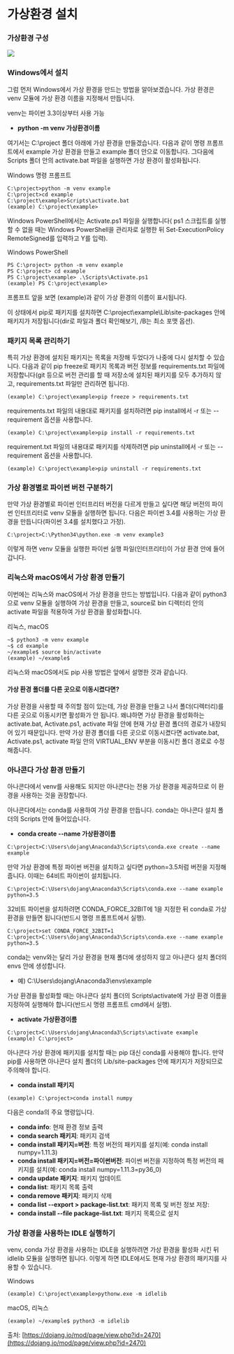 # 가상환경 설치

### 가상환경 구성

![](https://dojang.io/pluginfile.php/14099/mod_page/content/4/047006.png)

### Windows에서 설치

그럼 먼저 Windows에서 가상 환경을 만드는 방법을 알아보겠습니다. 가상 환경은 venv 모듈에 가상 환경 이름을 지정해서 만듭니다.

venv는 파이썬 3.3이상부터 사용 가능

* **python -m venv 가상환경이름**

여기서는 C:\project 폴더 아래에 가상 환경을 만들겠습니다. 다음과 같이 명령 프롬프트에서 example 가상 환경을 만들고 example 폴더 안으로 이동합니다. 그다음에 Scripts 폴더 안의 activate.bat 파일을 실행하면 가상 환경이 활성화됩니다.

Windows 명령 프롬프트

```text
C:\project>python -m venv example
C:\project>cd example
C:\project\example>Scripts\activate.bat
(example) C:\project\example>
```

Windows PowerShell에서는 Activate.ps1 파일을 실행합니다\( ps1 스크립트를 실행할 수 없을 때는 Windows PowerShell을 관리자로 실행한 뒤 Set-ExecutionPolicy RemoteSigned를 입력하고 Y를 입력\).

Windows PowerShell

```text
PS C:\project> python -m venv example
PS C:\project> cd example
PS C:\project\example> .\Scripts\Activate.ps1
(example) PS C:\project\example>
```

프롬프트 앞을 보면 \(example\)과 같이 가상 환경의 이름이 표시됩니다.

이 상태에서 pip로 패키지를 설치하면 C:\project\example\Lib\site-packages 안에 패키지가 저장됩니다\(dir로 파일과 폴더 확인해보기, /B는 최소 포맷 옵션\).



###             패키지 목록 관리하기

특히 가상 환경에 설치된 패키지는 목록을 저장해 두었다가 나중에 다시 설치할 수 있습니다. 다음과 같이 pip freeze로 패키지 목록과 버전 정보를 requirements.txt 파일에 저장합니다\(git 등으로 버전 관리를 할 때 저장소에 설치된 패키지를 모두 추가하지 않고, requirements.txt 파일만 관리하면 됩니다\).

```text
(example) C:\project\example>pip freeze > requirements.txt
```

requirements.txt 파일의 내용대로 패키지를 설치하려면 pip install에서 -r 또는 --requirement 옵션을 사용합니다.

```text
(example) C:\project\example>pip install -r requirements.txt
```

requirement.txt 파일의 내용대로 패키지를 삭제하려면 pip uninstall에서 -r 또는 --requirement 옵션을 사용합니다.

```text
(example) C:\project\example>pip uninstall -r requirements.txt
```

###            가상 환경별로 파이썬 버전 구분하기

만약 가상 환경별로 파이썬 인터프리터 버전을 다르게 만들고 싶다면 해당 버전의 파이썬 인터프리터로 venv 모듈을 실행하면 됩니다. 다음은 파이썬 3.4를 사용하는 가상 환경을 만듭니다\(파이썬 3.4를 설치했다고 가정\).

```text
C:\project>C:\Python34\python.exe -m venv example3
```

이렇게 하면 venv 모듈을 실행한 파이썬 실행 파일\(인터프리터\)이 가상 환경 안에 들어갑니다.

###         리눅스와 macOS에서 가상 환경 만들기

이번에는 리눅스와 macOS에서 가상 환경을 만드는 방법입니다. 다음과 같이 python3으로 venv 모듈을 실행하여 가상 환경을 만들고, source로 bin 디렉터리 안의 activate 파일을 적용하여 가상 환경을 활성화합니다.

리눅스, macOS

```text
~$ python3 -m venv example
~$ cd example
~/example$ source bin/activate
(example) ~/example$
```

리눅스와 macOS에서도 pip 사용 방법은 앞에서 설명한 것과 같습니다.

####    가상 환경 폴더를 다른 곳으로 이동시켰다면?

가상 환경을 사용할 때 주의할 점이 있는데, 가상 환경을 만들고 나서 폴더\(디렉터리\)를 다른 곳으로 이동시키면 활성화가 안 됩니다. 왜냐하면 가상 환경을 활성화하는 activate.bat, Activate.ps1, activate 파일 안에 현재 가상 환경 폴더의 경로가 내장되어 있기 때문입니다. 만약 가상 환경 폴더를 다른 곳으로 이동시켰다면 activate.bat, Activate.ps1, activate 파일 안의 VIRTUAL\_ENV 부분을 이동시킨 폴더 경로로 수정해줍니다.

###    아나콘다 가상 환경 만들기

아나콘다에서 venv를 사용해도 되지만 아나콘다는 전용 가상 환경을 제공하므로 이 환경을 사용하는 것을 권장합니다.

아나콘다에서는 conda를 사용하여 가상 환경을 만듭니다. conda는 아나콘다 설치 폴더의 Scripts 안에 들어있습니다.

* **conda create --name 가상환경이름**

```text
C:\project>C:\Users\dojang\Anaconda3\Scripts\conda.exe create --name example
```

만약 가상 환경에 특정 파이썬 버전을 설치하고 싶다면 python=3.5처럼 버전을 지정해줍니다. 이때는 64비트 파이썬이 설치됩니다.

```text
C:\project>C:\Users\dojang\Anaconda3\Scripts\conda.exe --name example python=3.5
```

32비트 파이썬을 설치하려면 CONDA\_FORCE\_32BIT에 1을 지정한 뒤 conda로 가상 환경을 만들면 됩니다\(반드시 명령 프롬프트에서 실행\).

```text
C:\project>set CONDA_FORCE_32BIT=1
C:\project>C:\Users\dojang\Anaconda3\Scripts\conda.exe --name example python=3.5
```

conda는 venv와는 달리 가상 환경을 현재 폴더에 생성하지 않고 아나콘다 설치 폴더의 envs 안에 생성합니다.

* 예\) C:\Users\dojang\Anaconda3\envs\example

가상 환경을 활성화할 때는 아나콘다 설치 폴더의 Scripts\activate에 가상 환경 이름을 지정하여 실행해야 합니다\(반드시 명령 프롬프트 cmd에서 실행\).

* **activate 가상환경이름**

```text
C:\project>C:\Users\dojang\Anaconda3\Scripts\activate example
(example) C:\project>
```

아나콘다 가상 환경에 패키지를 설치할 때는 pip 대신 conda를 사용해야 합니다. 만약 pip를 사용하면 아나콘다 설치 폴더의 Lib/site-packages 안에 패키지가 저장되므로 주의해야 합니다.

* **conda install 패키지**

```text
(example) C:\project>conda install numpy
```

다음은 conda의 주요 명령입니다.

* **conda info**: 현재 환경 정보 출력
* **conda search 패키지**: 패키지 검색
* **conda install 패키지=버전**: 특정 버전의 패키지를 설치\(예: conda install numpy=1.11.3\)
* **conda install 패키지=버전=파이썬버전**: 파이썬 버전을 지정하여 특정 버전의 패키지를 설치\(예: conda install numpy=1.11.3=py36\_0\)
* **conda update 패키지**: 패키지 업데이트
* **conda list**: 패키지 목록 출력
* **conda remove 패키지**: 패키지 삭제
* **conda list --export &gt; package-list.txt**: 패키지 목록 및 버전 정보 저장:
* **conda install --file package-list.txt**: 패키지 목록으로 설치

###        가상 환경을 사용하는 IDLE 실행하기

venv, conda 가상 환경을 사용하는 IDLE을 실행하려면 가상 환경을 활성화 시킨 뒤 idlelib 모듈을 실행하면 됩니다. 이렇게 하면 IDLE에서도 현재 가상 환경의 패키지를 사용할 수 있습니다.

Windows

```text
(example) C:\project\example>pythonw.exe -m idlelib
```

macOS, 리눅스

```text
(example) ~/example$ python3 -m idlelib
```

출처: [https://dojang.io/mod/page/view.php?id=2470](https://dojang.io/mod/page/view.php?id=2470)

